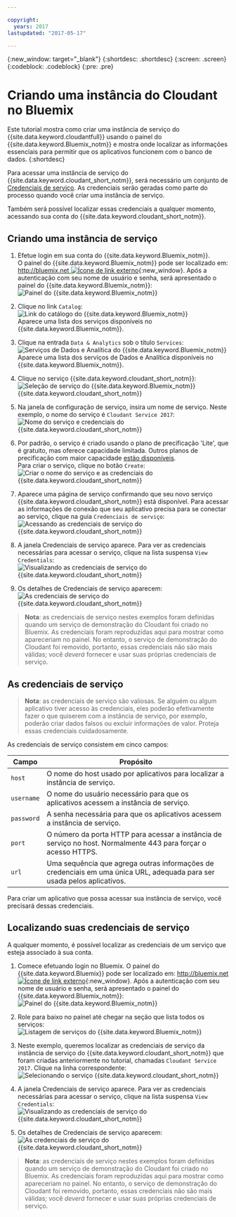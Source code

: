 ```yaml
---

copyright:
  years: 2017
lastupdated: "2017-05-17"

---
```


{:new_window: target="_blank"}
{:shortdesc: .shortdesc}
{:screen: .screen}
{:codeblock: .codeblock}
{:pre: .pre}

# Criando uma instância do Cloudant no Bluemix

Este tutorial mostra como criar uma instância de serviço do {{site.data.keyword.cloudantfull}}
usando o painel do {{site.data.keyword.Bluemix_notm}}
e mostra onde localizar as informações essenciais para permitir que os aplicativos
funcionem com o banco de dados.
{:shortdesc}

Para acessar uma instância de serviço do {{site.data.keyword.cloudant_short_notm}},
será necessário um conjunto de [Credenciais de serviço](#the-service-credentials).
As credenciais serão geradas como parte do processo quando você criar uma instância de serviço.

Também será possível localizar essas credenciais a qualquer momento,
acessando sua conta do {{site.data.keyword.cloudant_short_notm}}.

## Criando uma instância de serviço

1.  Efetue login em sua conta do {{site.data.keyword.Bluemix_notm}}.<br/>
O painel do {{site.data.keyword.Bluemix_notm}} pode ser localizado em:
[http://bluemix.net ![Ícone de link externo](../images/launch-glyph.svg "Ícone de link externo")](http://bluemix.net){:new_window}.
Após a autenticação com seu nome de usuário e senha,
será apresentado o painel do {{site.data.keyword.Bluemix_notm}}:<br/>
    ![Painel do {{site.data.keyword.Bluemix_notm}}](images/img0001.png)

2.  Clique no link `Catalog`:<br/>
    ![Link do catálogo do {{site.data.keyword.Bluemix_notm}}](images/img0002.png)<br/>
Aparece uma lista dos serviços disponíveis no {{site.data.keyword.Bluemix_notm}}.

3.  Clique na entrada `Data & Analytics` sob o título `Services`:<br/>
    ![Serviços de Dados e Analítica do {{site.data.keyword.Bluemix_notm}}](images/img0003.png)<br/>
Aparece uma lista dos serviços de Dados e Analítica
disponíveis no {{site.data.keyword.Bluemix_notm}}.

4.  Clique no serviço {{site.data.keyword.cloudant_short_notm}}:<br>
    ![Seleção de serviço do {{site.data.keyword.Bluemix_notm}} {{site.data.keyword.cloudant_short_notm}}](images/img0004.png)

5.  Na janela de configuração de serviço,
insira um nome de serviço.
Neste exemplo,
o nome do serviço é `Cloudant Service 2017`:<br/>
    ![Nome do serviço e credenciais do {{site.data.keyword.cloudant_short_notm}}](images/img0005.png)

6.  Por padrão,
o serviço é criado usando o plano de precificação 'Lite',
que é gratuito, mas oferece capacidade limitada.
Outros planos de precificação
com maior capacidade
[estão disponíveis](../offerings/bluemix.html).<br/>
Para criar o serviço,
clique no botão `Create`:<br/>
    ![Criar o nome do serviço e as credenciais do {{site.data.keyword.cloudant_short_notm}}](images/img0006.png)

7.  Aparece uma página de serviço
confirmando que seu novo serviço {{site.data.keyword.cloudant_short_notm}} está disponível.
Para acessar as informações de conexão que seu aplicativo precisa para se conectar ao serviço,
clique na guia `Credenciais de serviço`:<br/>
    ![Acessando as credenciais de serviço do {{site.data.keyword.cloudant_short_notm}}](images/img0007.png)

8.  A janela Credenciais de serviço aparece.
Para ver as credenciais necessárias para acessar o serviço,
clique na lista suspensa `View Credentials`:<br/>
    ![Visualizando as credenciais de serviço do {{site.data.keyword.cloudant_short_notm}}](images/img0008.png)

9.  Os detalhes de Credenciais de serviço aparecem:<br/>
    ![As credenciais de serviço do {{site.data.keyword.cloudant_short_notm}}](images/img0009.png)

>   **Nota**: as credenciais de serviço nestes exemplos
foram definidas quando um serviço de demonstração do Cloudant foi criado no Bluemix.
As credenciais foram reproduzidas aqui para mostrar como apareceriam no painel.
No entanto,
o serviço de demonstração do Cloudant foi removido,
portanto, essas credenciais não são mais válidas;
você _deverá_ fornecer e usar suas próprias credenciais de serviço.

## As credenciais de serviço

>   **Nota**: as credenciais de serviço são valiosas.
Se alguém ou algum aplicativo tiver acesso às credenciais,
eles poderão efetivamente fazer o que quiserem com a instância de serviço,
por exemplo, poderão criar dados falsos
ou excluir informações de valor.
Proteja essas credenciais cuidadosamente.

As credenciais de serviço consistem em cinco campos:

Campo      | Propósito
-----------|--------
`host`     | O nome do host usado por aplicativos para localizar a instância de serviço.
`username` | O nome do usuário necessário para que os aplicativos acessem a instância de serviço.
`password` | A senha necessária para que os aplicativos acessem a instância de serviço.
`port`     | O número da porta HTTP para acessar a instância de serviço no host. Normalmente 443 para forçar o acesso HTTPS.
`url`      | Uma sequência que agrega outras informações de credenciais em uma única URL, adequada para ser usada pelos aplicativos.

Para criar um aplicativo que possa acessar sua instância de serviço,
você precisará dessas credenciais.

## Localizando suas credenciais de serviço

A qualquer momento,
é possível localizar as credenciais de um serviço que esteja associado à sua conta.

1.  Comece efetuando login no Bluemix.
    O painel do {{site.data.keyword.Bluemix}} pode ser localizado em:
    [http://bluemix.net ![Ícone de link externo](../images/launch-glyph.svg "Ícone de link externo")](http://bluemix.net){:new_window}.
    Após a autenticação com seu nome de usuário e senha,
será apresentado o painel do {{site.data.keyword.Bluemix_notm}}:<br/>
    ![Painel do {{site.data.keyword.Bluemix_notm}}](images/img0001.png)

2.  Role para baixo no painel
até chegar na seção que lista todos os serviços:<br/>
    ![Listagem de serviços do {{site.data.keyword.Bluemix_notm}}](images/img0010.png)

3.  Neste exemplo,
queremos localizar as credenciais de serviço da instância de serviço do {{site.data.keyword.cloudant_short_notm}}
que foram criadas anteriormente no tutorial,
chamadas `Cloudant Service 2017`.
    Clique na linha correspondente:<br/>
    ![Selecionando o serviço {{site.data.keyword.cloudant_short_notm}}](images/img0011.png)

3.  A janela Credenciais de serviço aparece.
    Para ver as credenciais necessárias para acessar o serviço,
clique na lista suspensa `View Credentials`:<br/>
    ![Visualizando as credenciais de serviço do {{site.data.keyword.cloudant_short_notm}}](images/img0008.png)

4.  Os detalhes de Credenciais de serviço aparecem:<br/>
    ![As credenciais de serviço do {{site.data.keyword.cloudant_short_notm}}](images/img0009.png)

>   **Nota**: as credenciais de serviço nestes exemplos
foram definidas quando um serviço de demonstração do Cloudant foi criado no Bluemix.
As credenciais foram reproduzidas aqui para mostrar como apareceriam no painel.
No entanto,
o serviço de demonstração do Cloudant foi removido,
portanto, essas credenciais não são mais válidas;
você _deverá_ fornecer e usar suas próprias credenciais de serviço.
